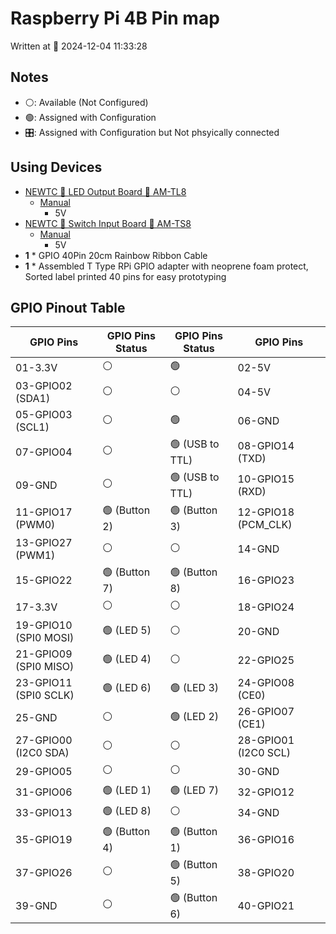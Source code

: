 # Raspberry Pi 4B Pin map

Written at 📅 2024-12-04 11:33:28

## Notes

- ⚪: Available (Not Configured)
- 🟢: Assigned with Configuration
- 🎛️: Assigned with Configuration but Not phsyically connected

## Using Devices

- [NEWTC 🔪 LED Output Board 🔪 AM-TL8](https://www.d-evicemart.co.kr/goods/view?no=6772)
  - [Manual](https://www.newtc.co.kr/dpshop/bbs/download.php?bo_table=m45&wr_id=41&no=0&sca=&sfl=wr_subject||wr_content&stx=AM-TL8&sop=and)
    - 5V
- [NEWTC 🔪 Switch Input Board 🔪 AM-TS8](https://www.devicemart.co.kr/goods/view?no=11701)
  - [Manual](https://www.newtc.co.kr/dpshop/bbs/download.php?bo_table=m45&wr_id=90&no=0&sfl=&stx=&sst=wr_hit&sod=asc&sop=and&page=4)
    - 5V
- **1** \* GPIO 40Pin 20cm Rainbow Ribbon Cable
- **1** \* Assembled T Type RPi GPIO adapter with neoprene foam protect, Sorted label printed 40 pins for easy prototyping

## GPIO Pinout Table

| GPIO Pins             | GPIO Pins Status | GPIO Pins Status | GPIO Pins            |
| --------------------- | ---------------- | ---------------- | -------------------- |
| 01-3.3V               | ⚪               | 🟢               | 02-5V                |
| 03-GPIO02 (SDA1)      | ⚪               | ⚪               | 04-5V                |
| 05-GPIO03 (SCL1)      | ⚪               | 🟢               | 06-GND               |
| 07-GPIO04             | ⚪               | 🟢 (USB to TTL)  | 08-GPIO14 (TXD)      |
| 09-GND                | ⚪               | 🟢 (USB to TTL)  | 10-GPIO15 (RXD)      |
| 11-GPIO17 (PWM0)      | 🟢 (Button 2)    | 🟢 (Button 3)    | 12-GPIO18 (PCM_CLK)  |
| 13-GPIO27 (PWM1)      | ⚪               | ⚪               | 14-GND               |
| 15-GPIO22             | 🟢 (Button 7)    | 🟢 (Button 8)    | 16-GPIO23            |
| 17-3.3V               | ⚪               | ⚪               | 18-GPIO24            |
| 19-GPIO10 (SPI0 MOSI) | 🟢 (LED 5)       | ⚪               | 20-GND               |
| 21-GPIO09 (SPI0 MISO) | 🟢 (LED 4)       | ⚪               | 22-GPIO25            |
| 23-GPIO11 (SPI0 SCLK) | 🟢 (LED 6)       | 🟢 (LED 3)       | 24-GPIO08 (CE0)      |
| 25-GND                | ⚪               | 🟢 (LED 2)       | 26-GPIO07 (CE1)      |
| 27-GPIO00 (I2C0 SDA)  | ⚪               | ⚪               | 28-GPIO01 (I2C0 SCL) |
| 29-GPIO05             | ⚪               | ⚪               | 30-GND               |
| 31-GPIO06             | 🟢 (LED 1)       | 🟢 (LED 7)       | 32-GPIO12            |
| 33-GPIO13             | 🟢 (LED 8)       | ⚪               | 34-GND               |
| 35-GPIO19             | 🟢 (Button 4)    | 🟢 (Button 1)    | 36-GPIO16            |
| 37-GPIO26             | ⚪               | 🟢 (Button 5)    | 38-GPIO20            |
| 39-GND                | ⚪               | 🟢 (Button 6)    | 40-GPIO21            |
